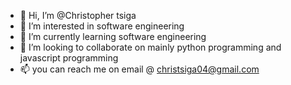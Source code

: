 - 👋 Hi, I’m @Christopher tsiga
- 👀 I’m interested in software engineering
- 🌱 I’m currently learning software engineering
- 💞️ I’m looking to collaborate on mainly python programming and javascript programming
- 📫 you can reach me on email @ christsiga04@gmail.com
